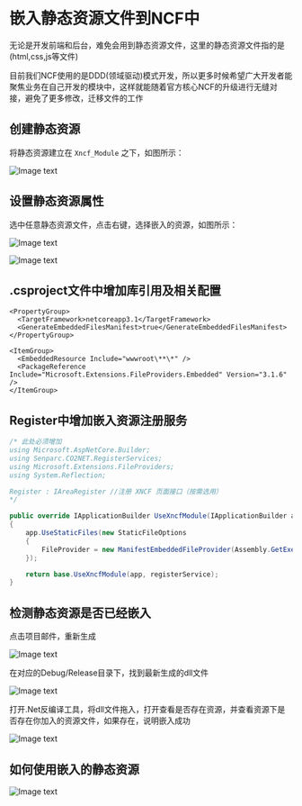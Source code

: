 # 嵌入静态资源文件到NCF中

无论是开发前端和后台，难免会用到静态资源文件，这里的静态资源文件指的是(html,css,js等文件)

目前我们NCF使用的是DDD(领域驱动)模式开发，所以更多时候希望广大开发者能聚焦业务在自己开发的模块中，这样就能随着官方核心NCF的升级进行无缝对接，避免了更多修改，迁移文件的工作

## 创建静态资源

将静态资源建立在 `Xncf_Module` 之下，如图所示：

![Image text](./images/embedded_static_to_ncf/create_static_resources.png)

## 设置静态资源属性

选中任意静态资源文件，点击右键，选择嵌入的资源，如图所示：

![Image text](./images/embedded_static_to_ncf/resource_property.png)

![Image text](./images/embedded_static_to_ncf/select_embedded_resource.png)

## .csproject文件中增加库引用及相关配置

    <PropertyGroup>
      <TargetFramework>netcoreapp3.1</TargetFramework>
      <GenerateEmbeddedFilesManifest>true</GenerateEmbeddedFilesManifest>
    </PropertyGroup>

    <ItemGroup>
      <EmbeddedResource Include="wwwroot\**\*" />
      <PackageReference Include="Microsoft.Extensions.FileProviders.Embedded" Version="3.1.6" />
    </ItemGroup>

## Register中增加嵌入资源注册服务

```csharp
/* 此处必须增加
using Microsoft.AspNetCore.Builder;
using Senparc.CO2NET.RegisterServices;
using Microsoft.Extensions.FileProviders;
using System.Reflection;

Register : IAreaRegister //注册 XNCF 页面接口（按需选用）
*/

public override IApplicationBuilder UseXncfModule(IApplicationBuilder app, IRegisterService registerService)
{
    app.UseStaticFiles(new StaticFileOptions
    {
        FileProvider = new ManifestEmbeddedFileProvider(Assembly.GetExecutingAssembly(), "wwwroot")
    });

    return base.UseXncfModule(app, registerService);
}
```

## 检测静态资源是否已经嵌入

点击项目邮件，重新生成

![Image text](./images/embedded_static_to_ncf/rebuild_project.png)

在对应的Debug/Release目录下，找到最新生成的dll文件

![Image text](./images/embedded_static_to_ncf/rebuild_project_dll.png)

打开.Net反编译工具，将dll文件拖入，打开查看是否存在资源，并查看资源下是否存在你加入的资源文件，如果存在，说明嵌入成功

![Image text](./images/embedded_static_to_ncf/find_embedded_source.png)

## 如何使用嵌入的静态资源

![Image text](./images/embedded_static_to_ncf/use_embedded_resource.png)
